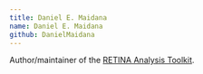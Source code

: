 ```yaml
---
title: Daniel E. Maidana
name: Daniel E. Maidana
github: DanielMaidana
---
```


Author/maintainer of the [RETINA Analysis Toolkit](plugins/retina-analysis-toolkit).
